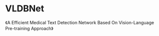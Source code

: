 # VLDBNet

《A Efficient Medical Text Detection Network Based
On Vision-Language Pre-training Approach》